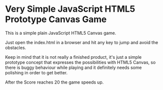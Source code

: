 # Very Simple JavaScript HTML5 Prototype Canvas Game

This is a simple plain JavaScript HTML5 Canvas game.

Just open the index.html in a browser and hit any key to jump and avoid the obstacles.

Keep in mind that it is not really a finished product, it's just a simple prototype concept that expresses the possibilities with HTML5 Canvas, so there is buggy behaviour while playing and it definitely needs some polishing in order to get better.

After the Score reaches 20 the game speeds up.

